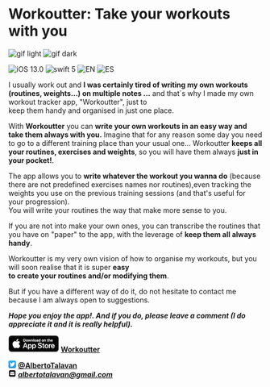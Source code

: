 # Workoutter: Take your workouts with you


![gif light](/Assets/Gif/iPhoneXR-light.gif)
![gif dark](/Assets/Gif/iPhoneXR-dark.gif)

![iOS 13.0](https://img.shields.io/badge/iOS-13.0-orange)
![swift 5](https://img.shields.io/badge/Swift-5-red)
![EN](https://img.shields.io/badge/Localizable-es-blue)
![ES](https://img.shields.io/badge/Localizable-en-blue)

I usually work out and **I was certainly  tired of writing my own workouts (routines, weights...)
on multiple notes ...** and that´s why I made my own workout tracker app, "Workoutter", just to  
keep them handy and organised in just one place.

With **Workoutter** you can **write your own workouts in an easy way and take them always with you.** 
Imagine that for any reason some day you need to go to a different training place than your usual one...  Workoutter **keeps all your routines, exercises and weights**, so you will have them always **just in your pocket!**.

The app allows you to **write whatever the workout you wanna do** (because there are not predefined exercises names 
nor routines),even tracking  the weights you use on the previous training sessions (and that's useful for your progression).  
You will write your routines the way that make more sense to you.

If you are not into make your own ones, you can transcribe the routines that you have on "paper" to the app, with the leverage of **keep them all always handy**.

Workoutter is my very own vision of how to organise my workouts, but you will soon realise that it is super **easy  
to create your routines  and/or modifying them**.

But if you have a different way of do it, do not hesitate to contact me because I am always open to suggestions.

***Hope you enjoy the app!. And if you do, please leave a comment (I do appreciate it and it is really helpful).***

![AppleBadgeBlackEN](/Assets/AppleStoreBlackEN.png) [**Workoutter**](https://apps.apple.com/us/app/workoutter/id1495092491) 

![twitter logo](/Assets/twitter_ios_logo.png)  [**@AlbertoTalavan**](https://twitter.com/albertotalavan)  
![mail logo](/Assets/mail_squared_logo.png)  ***albertotalavan@gmail.com***  



